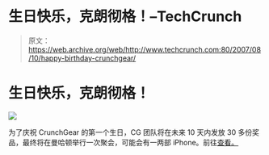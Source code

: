 # 生日快乐，克朗彻格！–TechCrunch

> 原文：<https://web.archive.org/web/http://www.techcrunch.com:80/2007/08/10/happy-birthday-crunchgear/>

# 生日快乐，克朗彻格！

![](img/c9142863ece51ae0757f589e85027129.png)

为了庆祝 CrunchGear 的第一个生日，CG 团队将在未来 10 天内发放 30 多份奖品，最终将在曼哈顿举行一次聚会，可能会有一两部 iPhone。前往[查看。](https://web.archive.org/web/20201130120327/http://crunchgear.com/2007/08/10/happy-birthday-crunchgear/)